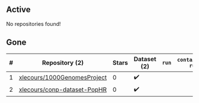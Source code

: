 ## Active
No repositories found!

## Gone
| # | Repository (2) | Stars | Dataset (2) | `run` | `containers-run` | Last Modified |
| --- | --- | --- | --- | --- | --- | --- |
| 1 | [xlecours/1000GenomesProject](https://github.com/xlecours/1000GenomesProject) | 0 | :heavy_check_mark: |  |  | — |
| 2 | [xlecours/conp-dataset-PopHR](https://github.com/xlecours/conp-dataset-PopHR) | 0 | :heavy_check_mark: |  |  | — |
